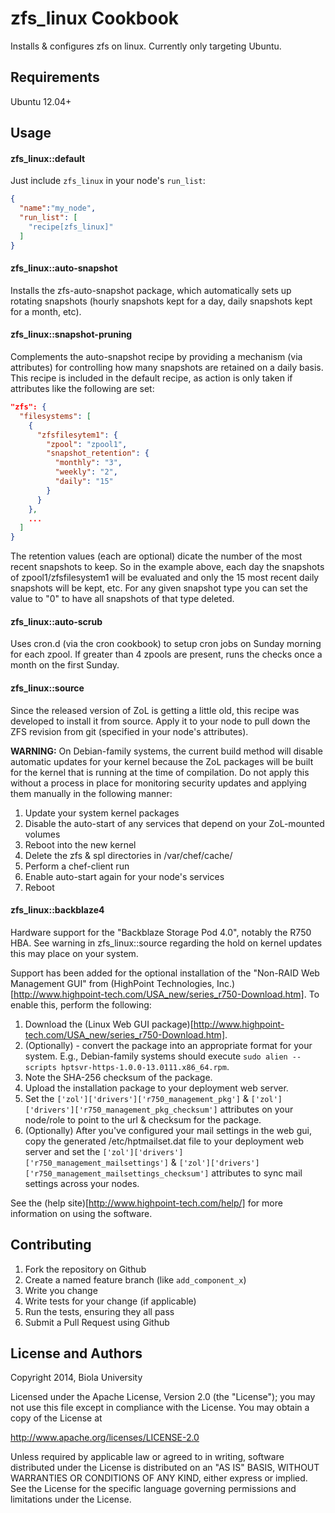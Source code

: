 zfs\_linux Cookbook
==================
Installs & configures zfs on linux. Currently only targeting Ubuntu.

Requirements
------------

Ubuntu 12.04+

Usage
-----
#### zfs\_linux::default
Just include `zfs_linux` in your node's `run_list`:

```json
{
  "name":"my_node",
  "run_list": [
    "recipe[zfs_linux]"
  ]
}
```

#### zfs\_linux::auto-snapshot
Installs the zfs-auto-snapshot package, which automatically sets up rotating snapshots (hourly snapshots kept for a day, daily snapshots kept for a month, etc).

#### zfs\_linux::snapshot-pruning
Complements the auto-snapshot recipe by providing a mechanism (via attributes) for controlling how many snapshots are retained on a daily basis. This recipe is included in the default recipe, as action is only taken if attributes like the following are set:

```json
"zfs": {
  "filesystems": [
    {
      "zfsfilesytem1": {
        "zpool": "zpool1",
        "snapshot_retention": {
          "monthly": "3",
          "weekly": "2",
          "daily": "15"
        }
      }
    },
    ...
  ]
}
```

The retention values (each are optional) dicate the number of the most recent snapshots to keep. So in the example above, each day the snapshots of zpool1/zfsfilesystem1 will be evaluated and only the 15 most recent daily snapshots will be kept, etc. For any given snapshot type you can set the value to "0" to have all snapshots of that type deleted.

#### zfs\_linux::auto-scrub
Uses cron.d (via the cron cookbook) to setup cron jobs on Sunday morning for each zpool. If greater than 4 zpools are present, runs the checks once a month on the first Sunday.

#### zfs\_linux::source
Since the released version of ZoL is getting a little old, this recipe was developed to install it from source. Apply it to your node to pull down the ZFS revision from git (specified in your node's attributes).

__WARNING:__ On Debian-family systems, the current build method will disable automatic updates for your kernel because the ZoL packages will be built for the kernel that is running at the time of compilation. Do not apply this without a process in place for monitoring security updates and applying them manually in the following manner:
1. Update your system kernel packages
2. Disable the auto-start of any services that depend on your ZoL-mounted volumes
3. Reboot into the new kernel
4. Delete the zfs & spl directories in /var/chef/cache/
5. Perform a chef-client run
6. Enable auto-start again for your node's services
7. Reboot

#### zfs\_linux::backblaze4
Hardware support for the "Backblaze Storage Pod 4.0", notably the R750 HBA. See warning in zfs\_linux::source regarding the hold on kernel updates this may place on your system.

Support has been added for the optional installation of the "Non-RAID Web Management GUI" from (HighPoint Technologies, Inc.)[http://www.highpoint-tech.com/USA_new/series_r750-Download.htm]. To enable this, perform the following:

1. Download the (Linux Web GUI package)[http://www.highpoint-tech.com/USA_new/series_r750-Download.htm].
2. (Optionally) - convert the package into an appropriate format for your system. E.g., Debian-family systems should execute `sudo alien --scripts hptsvr-https-1.0.0-13.0111.x86_64.rpm`.
3. Note the SHA-256 checksum of the package.
3. Upload the installation package to your deployment web server.
4. Set the `['zol']['drivers']['r750_management_pkg']` & `['zol']['drivers']['r750_management_pkg_checksum']` attributes on your node/role to point to the url & checksum for the package.
5. (Optionally) After you've configured your mail settings in the web gui, copy the generated /etc/hptmailset.dat file to your deployment web server and set the `['zol']['drivers']['r750_management_mailsettings']` & `['zol']['drivers']['r750_management_mailsettings_checksum']` attributes to sync mail settings across your nodes.

See the (help site)[http://www.highpoint-tech.com/help/] for more information on using the software.


Contributing
------------

1. Fork the repository on Github
2. Create a named feature branch (like `add_component_x`)
3. Write you change
4. Write tests for your change (if applicable)
5. Run the tests, ensuring they all pass
6. Submit a Pull Request using Github

License and Authors
-------------------
 Copyright 2014, Biola University 

 Licensed under the Apache License, Version 2.0 (the "License");
 you may not use this file except in compliance with the License.
 You may obtain a copy of the License at

 http://www.apache.org/licenses/LICENSE-2.0

 Unless required by applicable law or agreed to in writing, software
 distributed under the License is distributed on an "AS IS" BASIS,
 WITHOUT WARRANTIES OR CONDITIONS OF ANY KIND, either express or implied.
 See the License for the specific language governing permissions and
 limitations under the License.

